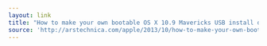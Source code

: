```yaml
---
layout: link
title: "How to make your own bootable OS X 10.9 Mavericks USB install drive | Ars Technica"
source: 'http://arstechnica.com/apple/2013/10/how-to-make-your-own-bootable-os-x-10-9-mavericks-usb-install-drive/'
---
```


